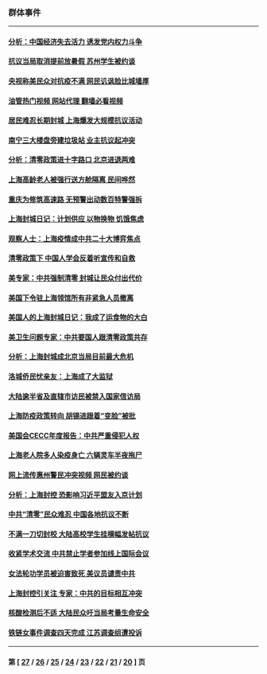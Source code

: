 ### 群体事件
---
#### [分析：中国经济失去活力 诱发党内权力斗争](../../pages/ncid279/n13740219.md?05231245) 
#### [抗议当局取消提前放暑假 苏州学生被约谈](../../pages/ncid279/n13738981.md?05231245) 
#### [央视称美民众对抗疫不满 网民讥讽脸比城墙厚](../../pages/ncid279/n13738685.md?05231245) 
#### [油管热门视频 网站代理 翻墙必看视频](http://209.222.30.114:81/youtube.html?05231245)
#### [居民难忍长期封城 上海爆发大规模抗议活动](../../pages/ncid279/n13724894.md?05231245) 
#### [南宁三大楼盘旁建垃圾站 业主抗议起冲突](../../pages/ncid279/n13723244.md?05231245) 
#### [分析：清零政策进十字路口 北京进退两难](../../pages/ncid279/n13722760.md?05231245) 
#### [上海高龄老人被强行送方舱隔离 民间哗然](../../pages/ncid279/n13717318.md?05231245) 
#### [重庆为修筑高速路 无预警出动数百特警强拆](../../pages/ncid279/n13716893.md?05231245) 
#### [上海封城日记：计划供应 以物换物 饥饿焦虑](../../pages/ncid279/n13715646.md?05231245) 
#### [观察人士：上海疫情成中共二十大博弈焦点](../../pages/ncid279/n13713349.md?05231245) 
#### [清零政策下 中国人学会反着听宣传和自救](../../pages/ncid279/n13711002.md?05231245) 
#### [美专家：中共强制清零 封城让民众付出代价](../../pages/ncid279/n13709482.md?05231245) 
#### [美国下令驻上海领馆所有非紧急人员撤离](../../pages/ncid279/n13709373.md?05231245) 
#### [美国人的上海封城日记：我成了运食物的大白](../../pages/ncid279/n13707573.md?05231245) 
#### [美卫生问题专家：中共要国人跟清零政策共存](../../pages/ncid279/n13705925.md?05231245) 
#### [分析：上海封城成北京当局目前最大危机](../../pages/ncid279/n13702771.md?05231245) 
#### [洛城侨民忧亲友：上海成了大监狱](../../pages/ncid279/n13693937.md?05231245) 
#### [大陆逾半省及直辖市访民被禁入国家信访局](../../pages/ncid279/n13689201.md?05231245) 
#### [上海防疫政策转向 胡锡进跟着“变脸”被批](../../pages/ncid279/n13688098.md?05231245) 
#### [美国会CECC年度报告：中共严重侵犯人权](../../pages/ncid279/n13687784.md?05231245) 
#### [上海老人院多人染疫身亡 六辆灵车半夜拖尸](../../pages/ncid279/n13687060.md?05231245) 
#### [网上流传惠州警民冲突视频 网民被约谈](../../pages/ncid279/n13687562.md?05231245) 
#### [分析：上海封控 恐影响习近平盟友入京计划](../../pages/ncid279/n13686881.md?05231245) 
#### [中共“清零”民众难忍 中国各地抗议不断](../../pages/ncid279/n13685186.md?05231245) 
#### [不满一刀切封校 大陆高校学生挂横幅发帖抗议](../../pages/ncid279/n13683669.md?05231245) 
#### [收紧学术交流 中共禁止学者参加线上国际会议](../../pages/ncid279/n13684255.md?05231245) 
#### [女法轮功学员被迫害致死 美议员谴责中共](../../pages/ncid279/n13682069.md?05231245) 
#### [上海封控引关注 专家：中共的目标相互冲突](../../pages/ncid279/n13679402.md?05231245) 
#### [核酸检测后不适 大陆民众吁当局考量生命安全](../../pages/ncid279/n13674223.md?05231245) 
#### [铁链女事件调查四天完成 江苏调查组遭投诉](../../pages/ncid279/n13673940.md?05231245) 

---
#### 第 [ [27](./27.md?05231245) / [26](./26.md?05231245) / [25](./25.md?05231245) / [24](./24.md?05231245) / [23](./23.md?05231245) / [22](./22.md?05231245) / [21](./21.md?05231245) / [20](./20.md?05231245) ] 页
